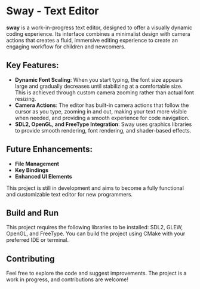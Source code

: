# Sway - Text Editor

**sway** is a work-in-progress text editor, designed to offer a visually dynamic coding experience. Its interface combines a minimalist design with camera actions that creates a fluid, immersive editing experience to create an engaging workflow for children and newcomers.

## Key Features:
- **Dynamic Font Scaling**: When you start typing, the font size appears large and gradually decreases until stabilizing at a comfortable size. This is achieved through custom camera zooming rather than actual font resizing.
- **Camera Actions**: The editor has built-in camera actions that follow the cursor as you type, zooming in and out, making your text more visible when needed, and providing a smooth experience for code navigation.
- **SDL2, OpenGL, and FreeType Integration**: Sway uses graphics libraries to provide smooth rendering, font rendering, and shader-based effects.

## Future Enhancements:
- **File Management**
- **Key Bindings**
- **Enhanced UI Elements**

This project is still in development and aims to become a fully functional and customizable text editor for new programmers.

## Build and Run
This project requires the following libraries to be installed: SDL2, GLEW, OpenGL, and FreeType. You can build the project using CMake with your preferred IDE or terminal.

## Contributing
Feel free to explore the code and suggest improvements. The project is a work in progress, and contributions are welcome!
